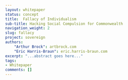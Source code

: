 ```yaml
---
layout: whitepaper
status: concept
title:  Fallacy of Individualism
sub-title: Hacking Social Compulsion for Commonwealth
navigation_weight: 2
slug: fallacy
project: sovereign
authors:
    "Arthur Brock": artbrock.com
    "Eric Harris-Braun": eric.harris-braun.com
excerpt: "...abstract goes here..."
tags:
- Whitepaper
comments: []
---
```

